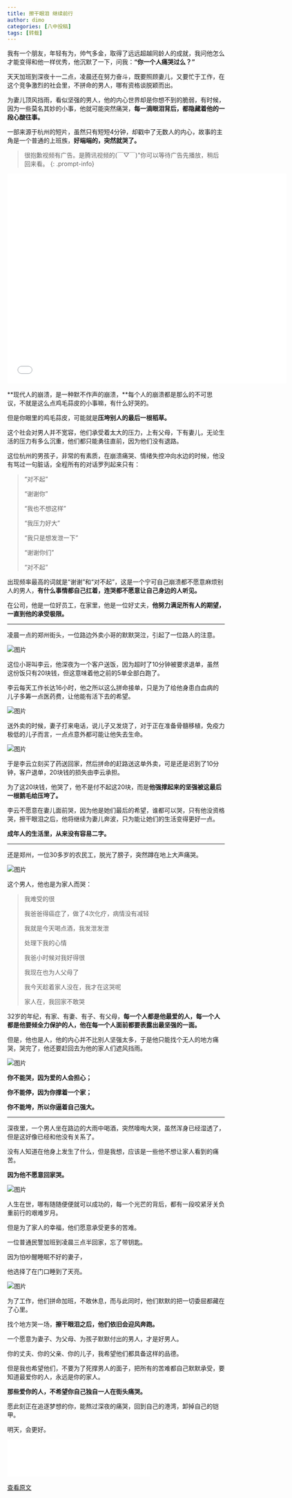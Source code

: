 ```yaml
---
title: 擦干眼泪 继续前行
author: dimo
categories: [八中投稿]
tags: [转载]
---
```

我有一个朋友，年轻有为，帅气多金，取得了远远超越同龄人的成就，我问他怎么才能变得和他一样优秀，他沉默了一下，问我：**“你一个人痛哭过么？”**

天天加班到深夜十一二点，凌晨还在努力奋斗，既要照顾妻儿，又要忙于工作，在这个竞争激烈的社会里，不拼命的男人，哪有资格谈脱颖而出。

为妻儿顶风挡雨，看似坚强的男人，他的内心世界却是你想不到的脆弱，有时候，因为一些莫名其妙的小事，他就可能突然痛哭，**每一滴眼泪背后，都隐藏着他的一段心酸往事。**

一部来源于杭州的短片，虽然只有短短4分钟，却戳中了无数人的内心，故事的主角是一个普通的上班族，**好端端的，突然就哭了。**

> 很抱歉视频有广告。是腾讯视频的(￣▽￣)"你可以等待广告先播放，稍后回来看。
{: .prompt-info}

<iframe allow="autoplay; fullscreen" allowfullscreen="true" src="//v.qq.com/txp/iframe/player.html?origin=https%3A%2F%2Fmp.weixin.qq.com&amp;containerId=js_tx_video_container_0.009154837718799769&amp;vid=u0857nl4rs9&amp;width=647&amp;height=485.25&amp;autoplay=false&amp;allowFullScreen=true&amp;chid=17&amp;full=true&amp;show1080p=false&amp;isDebugIframe=false" width="647" height="485.25" frameborder="0"></iframe>

**现代人的崩溃，是一种默不作声的崩溃，**每个人的崩溃都是那么的不可思议，不就是这么点鸡毛蒜皮的小事嘛，有什么好哭的。

但是你眼里的鸡毛蒜皮，可能就是**压垮别人的最后一根稻草。**

这个社会对男人并不宽容，他们承受着太大的压力，上有父母，下有妻儿，无论生活的压力有多么沉重，他们都只能勇往直前，因为他们没有退路。

这位杭州的男孩子，非常的有素质，在崩溃痛哭、情绪失控冲向水边的时候，他没有骂过一句脏话，全程所有的对话罗列起来只有：

> “对不起”
>
> “谢谢你”
>
> “我也不想这样”
>
> “我压力好大”
>
> “我只是想发泄一下”
>
> “谢谢你们”
>
> “对不起”

出现频率最高的词就是“谢谢”和“对不起”，这是一个宁可自己崩溃都不愿意麻烦别人的男人，**有什么事情都自己扛着，连哭都不愿意让自己身边的人听见。**

在公司，他是一位好员工，在家里，他是一位好丈夫，**他努力满足所有人的期望，一直到他的承受极限。**

---

凌晨一点的郑州街头，一位路边外卖小哥的默默哭泣，引起了一位路人的注意。

![图片](https://s1.ax1x.com/2023/04/13/ppx2tS0.jpg)

这位小哥叫李云，他深夜为一个客户送饭，因为超时了10分钟被要求退单，虽然这份饭只有20块钱，但这意味着他之前的5单全部白跑了。

李云每天工作长达16小时，他之所以这么拼命接单，只是为了给他身患白血病的儿子多筹一点医药费，让他能有活下去的希望。

![图片](https://s1.ax1x.com/2023/04/13/ppx2JWq.jpg)

送外卖的时候，妻子打来电话，说儿子又发烧了，对于正在准备骨髓移植，免疫力极低的儿子而言，一点点意外都可能让他失去生命。

![图片](https://s1.ax1x.com/2023/04/13/ppx28Fs.jpg)

于是李云立刻买了药送回家，然后拼命的赶路送这单外卖，可是还是迟到了10分钟，客户退单，20块钱的损失由李云承担。

为了这20块钱，他哭了，他不是付不起这20块，而是**他强撑起来的坚强被这最后一根鹅毛给压垮了。**

李云不愿意在妻儿面前哭，因为他是她们最后的希望，谁都可以哭，只有他没资格哭，擦干眼泪之后，他将继续为妻儿奔波，只为能让她们的生活变得更好一点。

**成年人的生活里，从来没有容易二字。**

---

还是郑州，一位30多岁的农民工，脱光了膀子，突然蹲在地上大声痛哭。

![图片](https://s1.ax1x.com/2023/04/13/ppx2NlV.jpg)

这个男人，他也是为家人而哭：
>我难受的很
>
>我爸爸得癌症了，做了4次化疗，病情没有减轻
>
>我就是今天喝点酒，我发泄发泄
>
>处理下我的心情
>
>我爸小时候对我好得很
>
>我现在也为人父母了
>
>我今天趁着家人没在，我才在这哭呢
>
>家人在，我回家不敢哭

32岁的年纪，有家、有妻、有子、有父母，**每一个人都是他最爱的人，每一个人都是他要倾全力保护的人，他在每一个人面前都要表露出最坚强的一面。**

但是，他也是人，他的内心并不比别人坚强太多，于是他只能找个无人的地方痛哭，哭完了，他还要赶回去为他的家人们遮风挡雨。

![图片](https://s1.ax1x.com/2023/04/13/ppx2GYn.jpg)



**你不能哭，因为爱的人会担心；**

**你不能停，因为你撑着一个家；**

**你不能垮，所以你逼着自己强大。**

---

深夜里，一个男人坐在路边的大雨中喝酒，突然嚎啕大哭，虽然浑身已经湿透了，但是这好像已经和他没有关系了。

没有人知道在他身上发生了什么，但是我想，应该是一些他不想让家人看到的痛苦。

**因为他不愿意回家哭。**

![图片](https://s1.ax1x.com/2023/04/13/ppx2UyT.jpg)

人生在世，哪有随随便便就可以成功的，每一个光芒的背后，都有一段咬紧牙关负重前行的艰难岁月。

但是为了家人的幸福，他们愿意承受更多的苦难。

一位普通民警加班到凌晨三点半回家，忘了带钥匙。

因为怕吵醒睡眠不好的妻子，

他选择了在门口睡到了天亮。

![图片](https://s1.ax1x.com/2023/04/13/ppx2aOU.jpg)

为了工作，他们拼命加班，不敢休息，而与此同时，他们默默的把一切委屈都藏在了心里。

找个地方哭一场，**擦干眼泪之后，他们依旧会迎风奔跑。**

一个愿意为妻子、为父母、为孩子默默付出的男人，才是好男人。

你的丈夫、你的父亲、你的儿子，我希望他们都具备这样的品德。

但是我也希望他们，不要为了死撑男人的面子，把所有的苦难都自己默默承受，要知道最爱你的人，永远是你的家人。

**那些爱你的人，不希望你自己独自一人在街头痛哭。**

愿此刻正在追逐梦想的你，能熬过深夜的痛哭，回到自己的港湾，卸掉自己的铠甲。

明天，会更好。

<iframe frameborder="no" border="0" marginwidth="0" marginheight="0" width=330 height=86 src="//music.163.com/outchain/player?type=2&id=535761124&auto=0&height=66"></iframe>

[查看原文](https://mp.weixin.qq.com/s/HUnUxra9j1K74De8uFemFA)